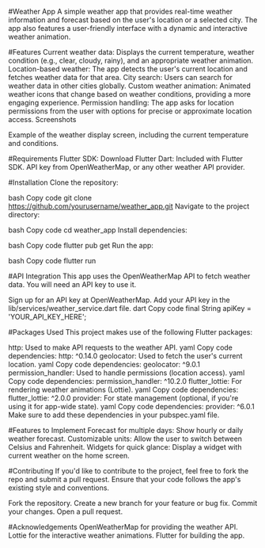 #Weather App
A simple weather app that provides real-time weather information and forecast based on the user's location or a selected city. The app also features a user-friendly interface with a dynamic and interactive weather animation.

#Features
Current weather data: Displays the current temperature, weather condition (e.g., clear, cloudy, rainy), and an appropriate weather animation.
Location-based weather: The app detects the user's current location and fetches weather data for that area.
City search: Users can search for weather data in other cities globally.
Custom weather animation: Animated weather icons that change based on weather conditions, providing a more engaging experience.
Permission handling: The app asks for location permissions from the user with options for precise or approximate location access.
Screenshots

Example of the weather display screen, including the current temperature and conditions.

#Requirements
Flutter SDK: Download Flutter
Dart: Included with Flutter SDK.
API key from OpenWeatherMap, or any other weather API provider.

#Installation
Clone the repository:

bash
Copy code
git clone https://github.com/yourusername/weather_app.git
Navigate to the project directory:

bash
Copy code
cd weather_app
Install dependencies:

bash
Copy code
flutter pub get
Run the app:

bash
Copy code
flutter run

#API Integration
This app uses the OpenWeatherMap API to fetch weather data. You will need an API key to use it.

Sign up for an API key at OpenWeatherMap.
Add your API key in the lib/services/weather_service.dart file.
dart
Copy code
final String apiKey = 'YOUR_API_KEY_HERE';

#Packages Used
This project makes use of the following Flutter packages:

http: Used to make API requests to the weather API.
yaml
Copy code
dependencies:
  http: ^0.14.0
geolocator: Used to fetch the user's current location.
yaml
Copy code
dependencies:
  geolocator: ^9.0.1
permission_handler: Used to handle permissions (location access).
yaml
Copy code
dependencies:
  permission_handler: ^10.2.0
flutter_lottie: For rendering weather animations (Lottie).
yaml
Copy code
dependencies:
  flutter_lottie: ^2.0.0
provider: For state management (optional, if you're using it for app-wide state).
yaml
Copy code
dependencies:
  provider: ^6.0.1
Make sure to add these dependencies in your pubspec.yaml file.

#Features to Implement
Forecast for multiple days: Show hourly or daily weather forecast.
Customizable units: Allow the user to switch between Celsius and Fahrenheit.
Widgets for quick glance: Display a widget with current weather on the home screen.

#Contributing
If you'd like to contribute to the project, feel free to fork the repo and submit a pull request. Ensure that your code follows the app's existing style and conventions.

Fork the repository.
Create a new branch for your feature or bug fix.
Commit your changes.
Open a pull request.


#Acknowledgements
OpenWeatherMap for providing the weather API.
Lottie for the interactive weather animations.
Flutter for building the app.
